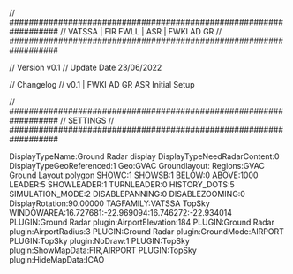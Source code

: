 // ##################################################################
//                 VATSSA | FIR FWLL | ASR | FWKI AD GR
// ##################################################################

// Version v0.1
// Update Date 23/06/2022

// Changelog
// v0.1 | FWKI AD GR ASR Initial Setup


// ##################################################################
//                 SETTINGS
// ##################################################################

DisplayTypeName:Ground Radar display
DisplayTypeNeedRadarContent:0
DisplayTypeGeoReferenced:1
Geo:GVAC Groundlayout:
Regions:GVAC Ground Layout:polygon
SHOWC:1
SHOWSB:1
BELOW:0
ABOVE:1000
LEADER:5
SHOWLEADER:1
TURNLEADER:0
HISTORY_DOTS:5
SIMULATION_MODE:2
DISABLEPANNING:0
DISABLEZOOMING:0
DisplayRotation:90.00000
TAGFAMILY:VATSSA TopSky
WINDOWAREA:16.727681:-22.969094:16.746272:-22.934014
PLUGIN:Ground Radar plugin:AirportElevation:184
PLUGIN:Ground Radar plugin:AirportRadius:3
PLUGIN:Ground Radar plugin:GroundMode:AIRPORT
PLUGIN:TopSky plugin:NoDraw:1
PLUGIN:TopSky plugin:ShowMapData:FIR,AIRPORT
PLUGIN:TopSky plugin:HideMapData:ICAO